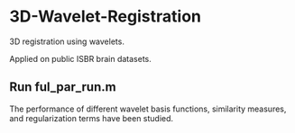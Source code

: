 # 3D-Wavelet-Registration
3D registration using wavelets.

Applied on public ISBR brain datasets.

## Run ful_par_run.m

The performance of different wavelet basis functions, similarity measures, and regularization terms have been studied.
